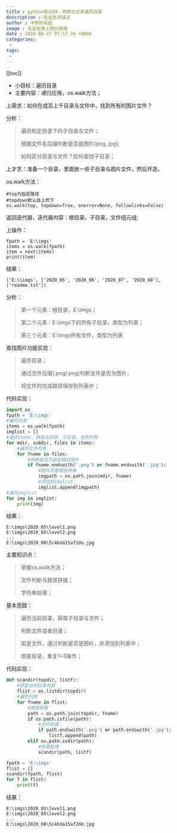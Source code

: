 ```yaml
---
title : python笔记49：两种方式来遍历目录
description : 在此处添描述
author : 中箭的吴起
image : 在此处放上图片链接
date : 2020-08-27 07:57:36 +0800
categories:
 -
tags:
 -
---
```

[[toc]]

*   小目标：遍历目录
*   主要内容：递归应用，os.walk方法；

上需求：如何在成百上千目录与文件中，找到所有的图片文件？

分析：

> 遍历制定目录下的子目录与文件；
> 
> 根据文件名后缀判断是否是图片(png, jpg);
> 
> 如何区分目录与文件？如何查找子目录；

上才艺：准备一个目录，里面放一些子目录与图片文件，然后开造。

os.walk方法：

```
#top为指定路径  
#topdown默认自上而下  
os.walk(top, topdown=True, onerror=None, followlinks=False)
```

返回迭代器，迭代器内容：根目录，子目录，文件组元组;

上操作：

```
fpath = 'E:\imgs'  
items = os.walk(fpath)  
item = next(items)  
print(item)
```

结果：

```
('E:\\imgs', ['2020_05', '2020_06', '2020_07', '2020_08'], ['readme.txt'])
```

分析：

> 第一个元素：根目录，E:\\imgs；
> 
> 第二个元素：E:\\imgs下的所有子目录，类型为列表；
> 
> 第三个元素：E:\\imgs所有文件，类型为列表

查找图片功能实现：

> 遍历目录；
> 
> 通过文件后缀(.png/.png)判断文件是否为图片，
> 
> 将文件的完成路径保存到列表中；

代码实现：

```py
import os  
fpath = 'E:\imgs'  
#遍历目录  
items = os.walk(fpath)  
imglist = []  
#遍历items，获取主目录，子目录，文件列表  
for mdir, subdir, files in items:  
    #遍历文件列表  
    for fname in files:  
        #判断是否为指定格式图片  
        if fname.endswith('.png') or fname.endswith('.jpg'):  
            #图片完整路径拼接  
            imgpath = os.path.join(mdir, fname)  
            #添加到imglist  
            imglist.append(imgpath)  
#遍历imglist  
for img in imglist:  
    print(img)
```

结果：

```
E:\imgs\2020_05\level1.png  
E:\imgs\2020_05\level2.png  
...  
E:\imgs\2020_08\5c4bda15af2de.jpg
```

主要知识点：

> 掌握os.walk方法；
> 
> 文件判断与路径拼接；
> 
> 字符串处理；

基本思路：

> 遍历当前目录，获取子目录与文件；
> 
> 判断文件或者目录；
> 
> 若是文件，通过判断是否是图片，并添加到列表中；
> 
> 若是目录，重复1~3操作；

代码实现：

```py
def scandir(topdir, listf):  
    #获取当前目录内容  
    flist = os.listdir(topdir)  
    #遍历列表  
    for fname in flist:  
        #路径拼接  
        path = os.path.join(topdir, fname)  
        if os.path.isfile(path):  
            #文件处理  
            if path.endswith('.png') or path.endswith('.jpg'):  
                listf.append(path)  
        elif os.path.isdir(path):  
            #目录处理  
            scandir(path, listf)

fpath = 'E:\imgs'             
flist = []  
scandir(fpath, flist)  
for f in flist:  
    print(f)


```

结果：

```
E:\imgs\2020_05\level1.png  
E:\imgs\2020_05\level2.png  
...  
E:\imgs\2020_08\5c4bda15af2de.jpg  

```